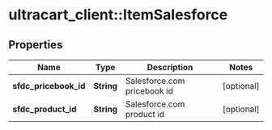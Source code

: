 # ultracart_client::ItemSalesforce

## Properties
Name | Type | Description | Notes
------------ | ------------- | ------------- | -------------
**sfdc_pricebook_id** | **String** | Salesforce.com pricebook id | [optional] 
**sfdc_product_id** | **String** | Salesforce.com product id | [optional] 



